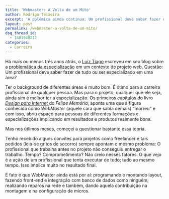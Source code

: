 ```yaml
---
title: 'Webmaster: A Volta de um Mito'
author: Rodrigo Teixeira
excerpt: 'A polêmica ainda continua: Um profissional deve saber fazer de tudo ou ser especialista em alguma disciplina, tecnologia ou ferramenta?'
layout: post
permalink: /webmaster-a-volta-de-um-mito/
dsq_thread_id:
  - 1401948212
categories:
  - Carreira
---
```

Há mais ou menos três anos atrás, o <a href="http://www.luiztiago.com/" target="_self">Luiz Tiago</a> escreveu em seu blog sobre a <a href="http://www.luiztiago.com/blog/17/especializaaao_na_web_soluaao_ou_problema/" target="_self">problemática da especialização</a> em um contexto de projeto web. Questão: Um profissional deve saber fazer de tudo ou ser especializado em uma área?

Ter o background de diferentes áreas é muito bom. É ótimo para a carreira profissional de qualquer pessoa. Mas para o projeto, qualquer que ele seja, ainda sim é melhor ter a especialização. Os primeiros capítulos do livro <a href="http://www.fmemoria.com.br/publicacoes.htm" target="_self"><em>Design para Internet </em></a>do *Felipe Memória*, aponta uma que a figura conhecida como *WebMaster* (aquele cara que sabia demais) &#8220;morreu&#8221; e com isso, abriu espaço para pessoas de diferentes formações e especializações implicando em resultados e produtos realmente bons.

Mas nos útlimos meses, começei a questionar bastante essa teoria.

Tenho recebido alguns convites para projetos como freelancer e tais pedidos (leia-se gritos de socorro) sempre apontam o mesmo problema: O profissional que trabalha antes no projeto não conseguiu entregar o trabalho. Tempo? Comprometimento? Não creio nesses fatores. O que vejo é a ação de um profissional que tenta executar de tudo; tudo ao mesmo tempo. Isso implica muito no resultado final.

É fato é que WebMaster ainda está por aí: programando e montando layout, fazendo front-end e integração com banco de dados como ninguém; realizando reparos na rede e também, dando aquela contribuição na montagem e na configuração de micros.